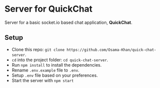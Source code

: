 # Server for QuickChat
Server for a basic socket.io based chat application, **QuickChat**.

## Setup
- Clone this repo: `git clone https://github.com/Osama-Khan/quick-chat-server`.
- `cd` into the project folder: `cd quick-chat-server`.
- Run `npm install` to install the dependencies.
- Rename `.env.example` file to `.env`.
- Setup `.env` file based on your preferences.
- Start the server with `npm start`
